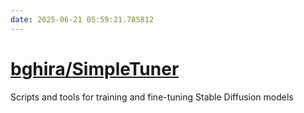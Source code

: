 ```yaml
---
date: 2025-06-21 05:59:21.785812
---
```


# [bghira/SimpleTuner](https://github.com/bghira/SimpleTuner)

Scripts and tools for training and fine-tuning Stable Diffusion models